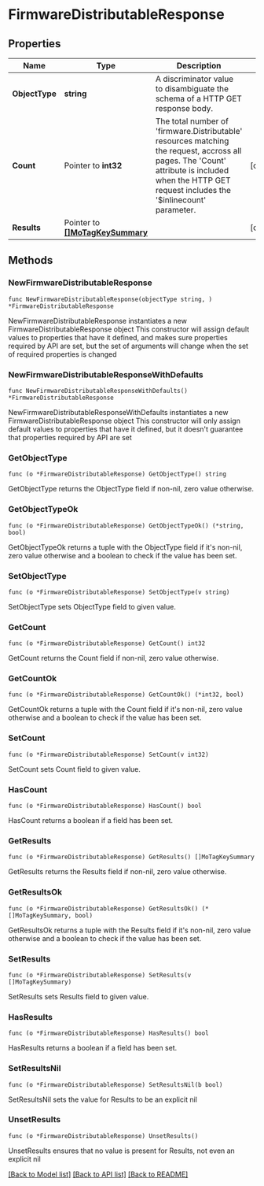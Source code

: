 # FirmwareDistributableResponse

## Properties

Name | Type | Description | Notes
------------ | ------------- | ------------- | -------------
**ObjectType** | **string** | A discriminator value to disambiguate the schema of a HTTP GET response body. | 
**Count** | Pointer to **int32** | The total number of &#39;firmware.Distributable&#39; resources matching the request, accross all pages. The &#39;Count&#39; attribute is included when the HTTP GET request includes the &#39;$inlinecount&#39; parameter. | [optional] 
**Results** | Pointer to [**[]MoTagKeySummary**](mo.TagKeySummary.md) |  | [optional] 

## Methods

### NewFirmwareDistributableResponse

`func NewFirmwareDistributableResponse(objectType string, ) *FirmwareDistributableResponse`

NewFirmwareDistributableResponse instantiates a new FirmwareDistributableResponse object
This constructor will assign default values to properties that have it defined,
and makes sure properties required by API are set, but the set of arguments
will change when the set of required properties is changed

### NewFirmwareDistributableResponseWithDefaults

`func NewFirmwareDistributableResponseWithDefaults() *FirmwareDistributableResponse`

NewFirmwareDistributableResponseWithDefaults instantiates a new FirmwareDistributableResponse object
This constructor will only assign default values to properties that have it defined,
but it doesn't guarantee that properties required by API are set

### GetObjectType

`func (o *FirmwareDistributableResponse) GetObjectType() string`

GetObjectType returns the ObjectType field if non-nil, zero value otherwise.

### GetObjectTypeOk

`func (o *FirmwareDistributableResponse) GetObjectTypeOk() (*string, bool)`

GetObjectTypeOk returns a tuple with the ObjectType field if it's non-nil, zero value otherwise
and a boolean to check if the value has been set.

### SetObjectType

`func (o *FirmwareDistributableResponse) SetObjectType(v string)`

SetObjectType sets ObjectType field to given value.


### GetCount

`func (o *FirmwareDistributableResponse) GetCount() int32`

GetCount returns the Count field if non-nil, zero value otherwise.

### GetCountOk

`func (o *FirmwareDistributableResponse) GetCountOk() (*int32, bool)`

GetCountOk returns a tuple with the Count field if it's non-nil, zero value otherwise
and a boolean to check if the value has been set.

### SetCount

`func (o *FirmwareDistributableResponse) SetCount(v int32)`

SetCount sets Count field to given value.

### HasCount

`func (o *FirmwareDistributableResponse) HasCount() bool`

HasCount returns a boolean if a field has been set.

### GetResults

`func (o *FirmwareDistributableResponse) GetResults() []MoTagKeySummary`

GetResults returns the Results field if non-nil, zero value otherwise.

### GetResultsOk

`func (o *FirmwareDistributableResponse) GetResultsOk() (*[]MoTagKeySummary, bool)`

GetResultsOk returns a tuple with the Results field if it's non-nil, zero value otherwise
and a boolean to check if the value has been set.

### SetResults

`func (o *FirmwareDistributableResponse) SetResults(v []MoTagKeySummary)`

SetResults sets Results field to given value.

### HasResults

`func (o *FirmwareDistributableResponse) HasResults() bool`

HasResults returns a boolean if a field has been set.

### SetResultsNil

`func (o *FirmwareDistributableResponse) SetResultsNil(b bool)`

 SetResultsNil sets the value for Results to be an explicit nil

### UnsetResults
`func (o *FirmwareDistributableResponse) UnsetResults()`

UnsetResults ensures that no value is present for Results, not even an explicit nil

[[Back to Model list]](../README.md#documentation-for-models) [[Back to API list]](../README.md#documentation-for-api-endpoints) [[Back to README]](../README.md)


